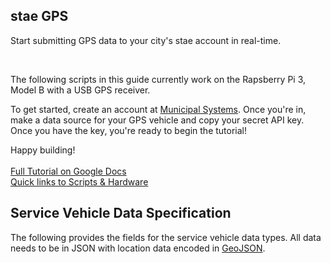 <h2> stae GPS </h2>

<p> Start submitting GPS data to your city's stae account in real-time. </p> <br>

The following scripts in this guide currently work on the Rapsberry Pi 3, Model B with a USB GPS receiver.<br>

To get started, create an account at <a href="https://municipal.systems" target="_blank"> Municipal Systems</a>. Once you're in, make a data source for your GPS vehicle and copy your secret API key. Once you have the key, you're ready to begin the tutorial!<br>

Happy building! 
<br>
<br>
<a href="https://docs.google.com/document/d/1RuPy-DXyvwP1_uuzpQx7pJ8gg4ft0RnslZ7wTNUNsGw/edit?usp=sharing" target="_blank"> Full Tutorial on Google Docs </a>
<br>
<a href="https://cpenalosa.github.io/staeGPS/" target="_blank"> Quick links to Scripts & Hardware </a>

## Service Vehicle Data Specification

The following provides the fields for the service vehicle data types. All data needs to be in JSON with location data encoded in [GeoJSON](http://geojson.org/). 
